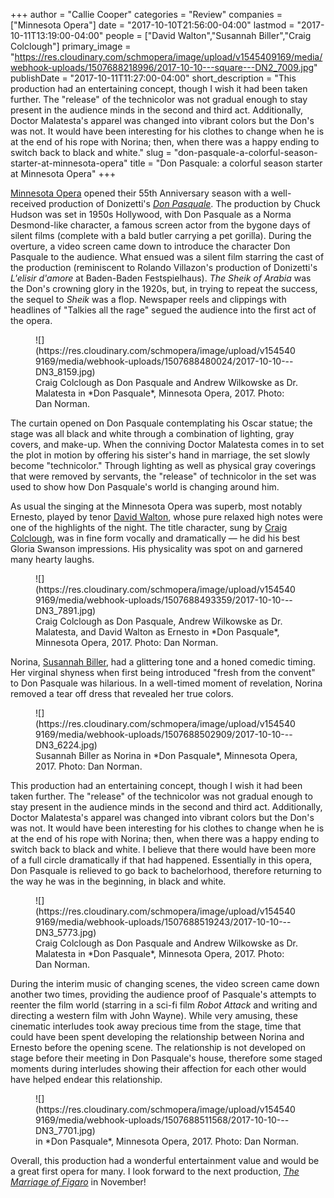 +++
author = "Callie Cooper"
categories = "Review"
companies = ["Minnesota Opera"]
date = "2017-10-10T21:56:00-04:00"
lastmod = "2017-10-11T13:19:00-04:00"
people = ["David Walton","Susannah Biller","Craig Colclough"]
primary_image = "https://res.cloudinary.com/schmopera/image/upload/v1545409169/media/webhook-uploads/1507688218996/2017-10-10---square---DN2_7009.jpg"
publishDate = "2017-10-11T11:27:00-04:00"
short_description = "This production had an entertaining concept, though I wish it had been taken further. The &quot;release&quot; of the technicolor was not gradual enough to stay present in the audience minds in the second and third act. Additionally, Doctor Malatesta&#039;s apparel was changed into vibrant colors but the Don&#039;s was not. It would have been interesting for his clothes to change when he is at the end of his rope with Norina; then, when there was a happy ending to switch back to black and white."
slug = "don-pasquale-a-colorful-season-starter-at-minnesota-opera"
title = "Don Pasquale: a colorful season starter at Minnesota Opera"
+++

[Minnesota Opera](/scene/companies/minnesota-opera/) opened their 55th Anniversary season with a well-received production of Donizetti's [*Don Pasquale*](http://www.mnopera.org/season/2017-2018/don-pasquale/). The production by Chuck Hudson was set in 1950s Hollywood, with Don Pasquale as a Norma Desmond-like character, a famous screen actor from the bygone days of silent films (complete with a bald butler carrying a pet gorilla). During the overture, a video screen came down to introduce the character Don Pasquale to the audience. What ensued was a silent film starring the cast of the production (reminiscent to Rolando Villazon's production of Donizetti's *L'elisir d'amore* at Baden-Baden Festspielhaus). *The Sheik of Arabia* was the Don's crowning glory in the 1920s, but, in trying to repeat the success, the sequel to *Sheik* was a flop. Newspaper reels and clippings with headlines of "Talkies all the rage" segued the audience into the first act of the opera. 

<figure data-type="image">
![](https://res.cloudinary.com/schmopera/image/upload/v1545409169/media/webhook-uploads/1507688480024/2017-10-10---DN3_8159.jpg)
<figcaption>Craig Colclough as Don Pasquale and Andrew Wilkowske as Dr. Malatesta in *Don Pasquale*, Minnesota Opera, 2017. Photo: Dan Norman.</figcaption>
</figure>

The curtain opened on Don Pasquale contemplating his Oscar statue; the stage was all black and white through a combination of lighting, gray covers, and make-up. When the conniving Doctor Malatesta comes in to set the plot in motion by offering his sister's hand in marriage, the set slowly become "technicolor." Through lighting as well as physical gray coverings that were removed by servants, the "release" of technicolor in the set was used to show how Don Pasquale's world is changing around him.

As usual the singing at the Minnesota Opera was superb, most notably Ernesto, played by tenor [David Walton](/scene/people//david-walton/), whose pure relaxed high notes were one of the highlights of the night. The title character, sung by [Craig Colclough](/talking-with-singers-craig-colclough/), was in fine form vocally and dramatically — he did his best Gloria Swanson impressions. His physicality was spot on and garnered many hearty laughs. 

<figure data-type="image">
![](https://res.cloudinary.com/schmopera/image/upload/v1545409169/media/webhook-uploads/1507688493359/2017-10-10---DN3_7891.jpg)
<figcaption>Craig Colclough as Don Pasquale, Andrew Wilkowske as Dr. Malatesta, and David Walton as Ernesto in *Don Pasquale*, Minnesota Opera, 2017. Photo: Dan Norman.</figcaption>
</figure>

Norina, [Susannah Biller](/scene/people/susannah-biller/), had a glittering tone and a honed comedic timing. Her virginal shyness when first being introduced "fresh from the convent" to Don Pasquale was hilarious. In a well-timed moment of revelation, Norina removed a tear off dress that revealed her true colors.

<figure data-type="image">
![](https://res.cloudinary.com/schmopera/image/upload/v1545409169/media/webhook-uploads/1507688502909/2017-10-10---DN3_6224.jpg)
<figcaption>Susannah Biller as Norina in *Don Pasquale*, Minnesota Opera, 2017. Photo: Dan Norman.</figcaption>
</figure>

This production had an entertaining concept, though I wish it had been taken further. The "release" of the technicolor was not gradual enough to stay present in the audience minds in the second and third act. Additionally, Doctor Malatesta's apparel was changed into vibrant colors but the Don's was not. It would have been interesting for his clothes to change when he is at the end of his rope with Norina; then, when there was a happy ending to switch back to black and white. I believe that there would have been more of a full circle dramatically if that had happened. Essentially in this opera, Don Pasquale is relieved to go back to bachelorhood, therefore returning to the way he was in the beginning, in black and white.

<figure data-type="image">
![](https://res.cloudinary.com/schmopera/image/upload/v1545409169/media/webhook-uploads/1507688519243/2017-10-10---DN3_5773.jpg)
<figcaption>Craig Colclough as Don Pasquale and Andrew Wilkowske as Dr. Malatesta in *Don Pasquale*, Minnesota Opera, 2017. Photo: Dan Norman.</figcaption>
</figure>

During the interim music of changing scenes, the video screen came down another two times, providing the audience proof of Pasquale's attempts to reenter the film world (starring in a sci-fi film *Robot Attack* and writing and directing a western film with John Wayne). While very amusing, these cinematic interludes took away precious time from the stage, time that could have been spent developing the relationship between Norina and Ernesto before the opening scene. The relationship is not developed on stage before their meeting in Don Pasquale's house, therefore some staged moments during interludes showing their affection for each other would have helped endear this relationship.

<figure data-type="image">
![](https://res.cloudinary.com/schmopera/image/upload/v1545409169/media/webhook-uploads/1507688511568/2017-10-10---DN3_7701.jpg)
<figcaption> in *Don Pasquale*, Minnesota Opera, 2017. Photo: Dan Norman.</figcaption>
</figure>

Overall, this production had a wonderful entertainment value and would be a great first opera for many. I look forward to the next production, [*The Marriage of Figaro*](http://www.mnopera.org/season/2017-2018/the-marriage-of-figaro/) in November!

